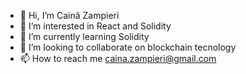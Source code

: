 - 👋 Hi, I’m Cainã Zampieri
- 👀 I’m interested in React and Solidity
- 🌱 I’m currently learning Solidity
- 💞️ I’m looking to collaborate on blockchain tecnology
- 📫 How to reach me caina.zampieri@gmail.com

<!---
omaigodi/omaigodi is a ✨ special ✨ repository because its `README.md` (this file) appears on your GitHub profile.
You can click the Preview link to take a look at your changes.
--->
